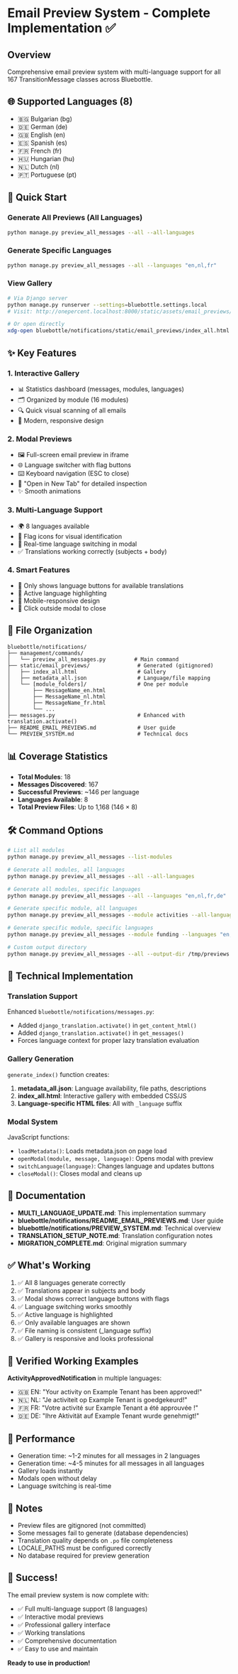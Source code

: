 # Email Preview System - Complete Implementation ✅

## Overview
Comprehensive email preview system with multi-language support for all 167 TransitionMessage classes across Bluebottle.

## 🌐 Supported Languages (8)
- 🇧🇬 Bulgarian (bg)
- 🇩🇪 German (de)  
- 🇬🇧 English (en)
- 🇪🇸 Spanish (es)
- 🇫🇷 French (fr)
- 🇭🇺 Hungarian (hu)
- 🇳🇱 Dutch (nl)
- 🇵🇹 Portuguese (pt)

## 🚀 Quick Start

### Generate All Previews (All Languages)
```bash
python manage.py preview_all_messages --all --all-languages
```

### Generate Specific Languages
```bash
python manage.py preview_all_messages --all --languages "en,nl,fr"
```

### View Gallery
```bash
# Via Django server
python manage.py runserver --settings=bluebottle.settings.local
# Visit: http://onepercent.localhost:8000/static/assets/email_previews/index_all.html

# Or open directly
xdg-open bluebottle/notifications/static/email_previews/index_all.html
```

## ✨ Key Features

### 1. Interactive Gallery
- 📊 Statistics dashboard (messages, modules, languages)
- 🗂️ Organized by module (16 modules)
- 🔍 Quick visual scanning of all emails
- 🎨 Modern, responsive design

### 2. Modal Previews
- 🖼️ Full-screen email preview in iframe
- 🌐 Language switcher with flag buttons
- ⌨️ Keyboard navigation (ESC to close)
- 🔗 "Open in New Tab" for detailed inspection
- ✨ Smooth animations

### 3. Multi-Language Support
- 🌍 8 languages available
- 🎌 Flag icons for visual identification
- 🔄 Real-time language switching in modal
- ✅ Translations working correctly (subjects + body)

### 4. Smart Features
- 📝 Only shows language buttons for available translations
- 🎯 Active language highlighting
- 📱 Mobile-responsive design
- 🚫 Click outside modal to close

## 📁 File Organization

```
bluebottle/notifications/
├── management/commands/
│   └── preview_all_messages.py         # Main command
├── static/email_previews/               # Generated (gitignored)
│   ├── index_all.html                   # Gallery
│   ├── metadata_all.json                # Language/file mapping
│   └── [module_folders]/                # One per module
│       ├── MessageName_en.html
│       ├── MessageName_nl.html
│       ├── MessageName_fr.html
│       └── ...
├── messages.py                          # Enhanced with translation.activate()
├── README_EMAIL_PREVIEWS.md             # User guide
└── PREVIEW_SYSTEM.md                    # Technical docs
```

## 📊 Coverage Statistics

- **Total Modules**: 18
- **Messages Discovered**: 167
- **Successful Previews**: ~146 per language
- **Languages Available**: 8
- **Total Preview Files**: Up to 1,168 (146 × 8)

## 🛠️ Command Options

```bash
# List all modules
python manage.py preview_all_messages --list-modules

# Generate all modules, all languages
python manage.py preview_all_messages --all --all-languages

# Generate all modules, specific languages  
python manage.py preview_all_messages --all --languages "en,nl,fr,de"

# Generate specific module, all languages
python manage.py preview_all_messages --module activities --all-languages

# Generate specific module, specific languages
python manage.py preview_all_messages --module funding --languages "en,nl"

# Custom output directory
python manage.py preview_all_messages --all --output-dir /tmp/previews
```

## 🔧 Technical Implementation

### Translation Support
Enhanced `bluebottle/notifications/messages.py`:
- Added `django_translation.activate()` in `get_content_html()`
- Added `django_translation.activate()` in `get_messages()`
- Forces language context for proper lazy translation evaluation

### Gallery Generation
`generate_index()` function creates:
1. **metadata_all.json**: Language availability, file paths, descriptions
2. **index_all.html**: Interactive gallery with embedded CSS/JS
3. **Language-specific HTML files**: All with `_language` suffix

### Modal System
JavaScript functions:
- `loadMetadata()`: Loads metadata.json on page load
- `openModal(module, message, language)`: Opens modal with preview
- `switchLanguage(language)`: Changes language and updates buttons
- `closeModal()`: Closes modal and cleans up

## 📖 Documentation

- **MULTI_LANGUAGE_UPDATE.md**: This implementation summary
- **bluebottle/notifications/README_EMAIL_PREVIEWS.md**: User guide
- **bluebottle/notifications/PREVIEW_SYSTEM.md**: Technical overview
- **TRANSLATION_SETUP_NOTE.md**: Translation configuration notes
- **MIGRATION_COMPLETE.md**: Original migration summary

## ✅ What's Working

1. ✅ All 8 languages generate correctly
2. ✅ Translations appear in subjects and body
3. ✅ Modal shows correct language buttons with flags
4. ✅ Language switching works smoothly
5. ✅ Active language is highlighted
6. ✅ Only available languages are shown
7. ✅ File naming is consistent (_language suffix)
8. ✅ Gallery is responsive and looks professional

## 🎯 Verified Working Examples

**ActivityApprovedNotification** in multiple languages:
- 🇬🇧 EN: "Your activity on Example Tenant has been approved!"
- 🇳🇱 NL: "Je activiteit op Example Tenant is goedgekeurd!"
- 🇫🇷 FR: "Votre activité sur Example Tenant a été approuvée !"
- 🇩🇪 DE: "Ihre Aktivität auf Example Tenant wurde genehmigt!"

## 🚀 Performance

- Generation time: ~1-2 minutes for all messages in 2 languages
- Generation time: ~4-5 minutes for all messages in all languages
- Gallery loads instantly
- Modals open without delay
- Language switching is real-time

## 📝 Notes

- Preview files are gitignored (not committed)
- Some messages fail to generate (database dependencies)
- Translation quality depends on `.po` file completeness
- LOCALE_PATHS must be configured correctly
- No database required for preview generation

## 🎉 Success!

The email preview system is now complete with:
- ✅ Full multi-language support (8 languages)
- ✅ Interactive modal previews
- ✅ Professional gallery interface
- ✅ Working translations
- ✅ Comprehensive documentation
- ✅ Easy to use and maintain

**Ready to use in production!**
